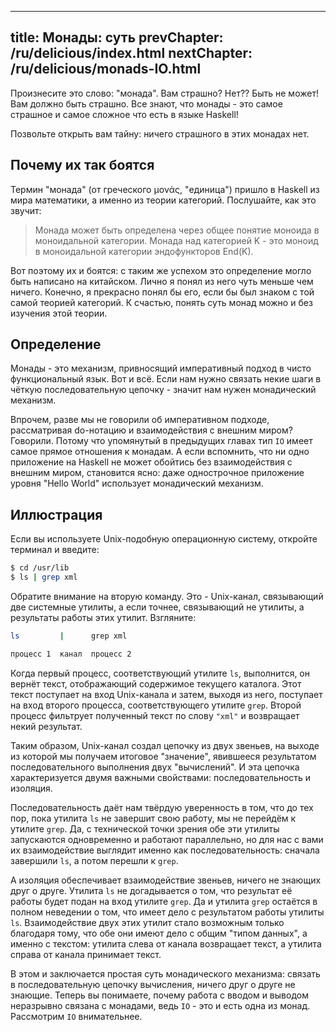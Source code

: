 ----
title: Монады: суть
prevChapter: /ru/delicious/index.html
nextChapter: /ru/delicious/monads-IO.html
----

Произнесите это слово: "монада". Вам страшно? Нет?? Быть не может! Вам должно быть страшно. Все знают, что монады - это самое страшное и самое сложное что есть в языке Haskell!

Позвольте открыть вам тайну: ничего страшного в этих монадах нет.

## Почему их так боятся

Термин "монада" (от греческого μονάς, "единица") пришло в Haskell из мира математики, а именно из теории категорий. Послушайте, как это звучит:

> Монада может быть определена через общее понятие моноида в моноидальной категории. Монада над категорией K - это моноид в моноидальной категории эндофункторов End(K).

Вот поэтому их и боятся: с таким же успехом это определение могло быть написано на китайском. Лично я понял из него чуть меньше чем ничего. Конечно, я прекрасно понял бы его, если бы был знаком с той самой теорией категорий. К счастью, понять суть монад можно и без изучения этой теории.

## Определение

Монады - это механизм, привносящий императивный подход в чисто функциональный язык. Вот и всё. Если нам нужно связать некие шаги в чёткую последовательную цепочку - значит нам нужен монадический механизм.

Впрочем, разве мы не говорили об императивном подходе, рассматривая do-нотацию и взаимодействия с внешним миром? Говорили. Потому что упомянутый в предыдущих главах тип `IO` имеет самое прямое отношения к монадам. А если вспомнить, что ни одно приложение на Haskell не может обойтись без взаимодействия с внешним миром, становится ясно: даже однострочное приложение уровня "Hello World" использует монадический механизм.

## Иллюстрация

Если вы используете Unix-подобную операционную систему, откройте терминал и введите:

```bash
$ cd /usr/lib
$ ls | grep xml
```

Обратите внимание на вторую команду. Это - Unix-канал, связывающий две системные утилиты, а если точнее, связывающий не утилиты, а результаты работы этих утилит. Взгляните:

```bash
ls         |      grep xml

процесс 1  канал  процесс 2
```

Когда первый процесс, соответствующий утилите `ls`, выполнится, он вернёт текст, отображающий содержимое текущего каталога. Этот текст поступает на вход Unix-канала и затем, выходя из него, поступает на вход второго процесса, соответствующего утилите `grep`. Второй процесс фильтрует полученный текст по слову `"xml"` и возвращает некий результат.

Таким образом, Unix-канал создал цепочку из двух звеньев, на выходе из которой мы получаем итоговое "значение", явившееся результатом последовательного выполнения двух "вычислений". И эта цепочка характеризуется двумя важными свойствами: последовательность и изоляция.

Последовательность даёт нам твёрдую уверенность в том, что до тех пор, пока утилита `ls` не завершит свою работу, мы не перейдём к утилите `grep`. Да, с технической точки зрения обе эти утилиты запускаются одновременно и работают параллельно, но для нас с вами их взаимодействие выглядит именно как последовательность: сначала завершили `ls`, а потом перешли к `grep`.

А изоляция обеспечивает взаимодействие звеньев, ничего не знающих друг о друге. Утилита `ls` не догадывается о том, что результат её работы будет подан на вход утилите `grep`. Да и утилита `grep` остаётся в полном неведении о том, что имеет дело с результатом работы утилиты `ls`. Взаимодействие двух этих утилит стало возможным только благодаря тому, что обе они имеют дело с общим "типом данных", а именно с текстом: утилита слева от канала возвращает текст, а утилита справа от канала принимает текст.

В этом и заключается простая суть монадического механизма: связать в последовательную цепочку вычисления, ничего друг о друге не знающие. Теперь вы понимаете, почему работа с вводом и выводом неразрывно связана с монадами, ведь `IO` - это и есть одна из монад. Рассмотрим `IO` внимательнее.
